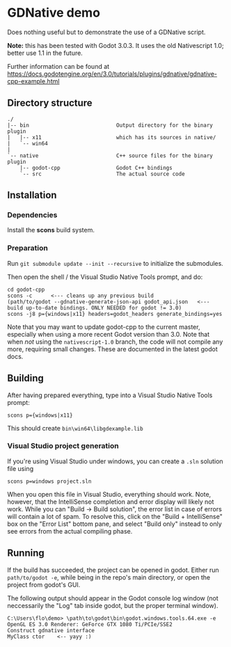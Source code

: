 # GDNative demo

Does nothing useful but to demonstrate the use of a GDNative script.

**Note:** this has been tested with Godot 3.0.3.
It uses the old Nativescript 1.0; better use 1.1 in the future.

Further information can be found at https://docs.godotengine.org/en/3.0/tutorials/plugins/gdnative/gdnative-cpp-example.html

## Directory structure

```
./
|-- bin                            Output directory for the binary plugin
|   |-- x11                        which has its sources in native/
|   `-- win64
|
`-- native                         C++ source files for the binary plugin
    |-- godot-cpp                  Godot C++ bindings
    `-- src                        The actual source code
```

## Installation

### Dependencies

Install the **scons** build system.

### Preparation

Run `git submodule update --init --recursive` to initialize the submodules.

Then open the shell / the Visual Studio Native Tools prompt, and do:

```
cd godot-cpp
scons -c      <--- cleans up any previous build
(path/to/godot --gdnative-generate-json-api godot_api.json   <--- build up-to-date bindings. ONLY NEEDED for godot != 3.0)
scons -j8 p={windows|x11} headers=godot_headers generate_bindings=yes
```

Note that you may want to update godot-cpp to the current master, especially when using a more recent
Godot version than 3.0. Note that when *not* using the `nativescript-1.0` branch, the code will not
compile any more, requiring small changes. These are documented in the latest godot docs.

## Building

After having prepared everything, type into a Visual Studio Native Tools prompt:

```
scons p={windows|x11}
```

This should create `bin\win64\libgdexample.lib`

### Visual Studio project generation
If you're using Visual Studio under windows, you can create a `.sln` solution file using

```
scons p=windows project.sln
```

When you open this file in Visual Studio, everything should work. Note, however, that the
IntelliSense completion and error display will likely not work. While you can "Build -> Build
solution", the error list in case of errors will contain a lot of spam. To resolve this,
click on the "Build + IntelliSense" box on the "Error List" bottom pane, and select "Build only"
instead to only see errors from the actual compiling phase.

## Running

If the build has succeeded, the project can be opened in godot. Either run
`path/to/godot -e`, while being in the repo's main directory, or open the
project from godot's GUI.

The following output should appear in the Godot console log window (not neccessarily
the "Log" tab inside godot, but the proper terminal window).

```
C:\Users\flo\demo> \path\to\godot\bin\godot.windows.tools.64.exe -e
OpenGL ES 3.0 Renderer: GeForce GTX 1080 Ti/PCIe/SSE2
Construct gdnative interface
MyClass ctor    <-- yayy :)
```
